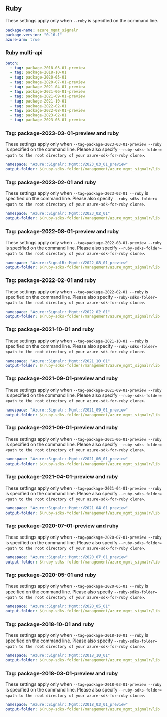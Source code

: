 ## Ruby

These settings apply only when `--ruby` is specified on the command line.

``` yaml
package-name: azure_mgmt_signalr
package-version: "0.16.1"
azure-arm: true
```

### Ruby multi-api

``` yaml $(ruby) && $(multiapi)
batch:
  - tag: package-2018-03-01-preview
  - tag: package-2018-10-01
  - tag: package-2020-05-01
  - tag: package-2020-07-01-preview
  - tag: package-2021-04-01-preview
  - tag: package-2021-06-01-preview
  - tag: package-2021-09-01-preview
  - tag: package-2021-10-01
  - tag: package-2022-02-01
  - tag: package-2022-08-01-preview
  - tag: package-2023-02-01
  - tag: package-2023-03-01-preview
```

### Tag: package-2023-03-01-preview and ruby

These settings apply only when `--tag=package-2023-03-01-preview --ruby` is specified on the command line.
Please also specify `--ruby-sdks-folder=<path to the root directory of your azure-sdk-for-ruby clone>`.

``` yaml $(tag) == 'package-2023-03-01-preview' && $(ruby)
namespace: "Azure::Signalr::Mgmt::V2023_03_01_preview"
output-folder: $(ruby-sdks-folder)/management/azure_mgmt_signalr/lib
```

### Tag: package-2023-02-01 and ruby

These settings apply only when `--tag=package-2023-02-01 --ruby` is specified on the command line.
Please also specify `--ruby-sdks-folder=<path to the root directory of your azure-sdk-for-ruby clone>`.

``` yaml $(tag) == 'package-2023-02-01' && $(ruby)
namespace: "Azure::Signalr::Mgmt::V2023_02_01"
output-folder: $(ruby-sdks-folder)/management/azure_mgmt_signalr/lib
```

### Tag: package-2022-08-01-preview and ruby

These settings apply only when `--tag=package-2022-08-01-preview --ruby` is specified on the command line.
Please also specify `--ruby-sdks-folder=<path to the root directory of your azure-sdk-for-ruby clone>`.

``` yaml $(tag) == 'package-2022-08-01-preview' && $(ruby)
namespace: "Azure::SignalR::Mgmt::V2022_08_01_preview"
output-folder: $(ruby-sdks-folder)/management/azure_mgmt_signalr/lib
```

### Tag: package-2022-02-01 and ruby

These settings apply only when `--tag=package-2022-02-01 --ruby` is specified on the command line.
Please also specify `--ruby-sdks-folder=<path to the root directory of your azure-sdk-for-ruby clone>`.

``` yaml $(tag) == 'package-2022-02-01' && $(ruby)
namespace: "Azure::Signalr::Mgmt::V2022_02_01"
output-folder: $(ruby-sdks-folder)/management/azure_mgmt_signalr/lib
```

### Tag: package-2021-10-01 and ruby

These settings apply only when `--tag=package-2021-10-01 --ruby` is specified on the command line.
Please also specify `--ruby-sdks-folder=<path to the root directory of your azure-sdk-for-ruby clone>`.

``` yaml $(tag) == 'package-2021-10-01' && $(ruby)
namespace: "Azure::Signalr::Mgmt::V2021_10_01"
output-folder: $(ruby-sdks-folder)/management/azure_mgmt_signalr/lib
```

### Tag: package-2021-09-01-preview and ruby

These settings apply only when `--tag=package-2021-09-01-preview --ruby` is specified on the command line.
Please also specify `--ruby-sdks-folder=<path to the root directory of your azure-sdk-for-ruby clone>`.

``` yaml $(tag) == 'package-2021-09-01-preview' && $(ruby)
namespace: "Azure::Signalr::Mgmt::V2021_09_01_preview"
output-folder: $(ruby-sdks-folder)/management/azure_mgmt_signalr/lib
```

### Tag: package-2021-06-01-preview and ruby

These settings apply only when `--tag=package-2021-06-01-preview --ruby` is specified on the command line.
Please also specify `--ruby-sdks-folder=<path to the root directory of your azure-sdk-for-ruby clone>`.

``` yaml $(tag) == 'package-2021-06-01-preview' && $(ruby)
namespace: "Azure::Signalr::Mgmt::V2021_06_01_preview"
output-folder: $(ruby-sdks-folder)/management/azure_mgmt_signalr/lib
```


### Tag: package-2021-04-01-preview and ruby

These settings apply only when `--tag=package-2021-04-01-preview --ruby` is specified on the command line.
Please also specify `--ruby-sdks-folder=<path to the root directory of your azure-sdk-for-ruby clone>`.

``` yaml $(tag) == 'package-2021-04-01-preview' && $(ruby)
namespace: "Azure::Signalr::Mgmt::V2021_04_01_preview"
output-folder: $(ruby-sdks-folder)/management/azure_mgmt_signalr/lib
```

### Tag: package-2020-07-01-preview and ruby

These settings apply only when `--tag=package-2020-07-01-preview --ruby` is specified on the command line.
Please also specify `--ruby-sdks-folder=<path to the root directory of your azure-sdk-for-ruby clone>`.

``` yaml $(tag) == 'package-2020-07-01-preview' && $(ruby)
namespace: "Azure::Signalr::Mgmt::V2020_07_01_preview"
output-folder: $(ruby-sdks-folder)/management/azure_mgmt_signalr/lib
```

### Tag: package-2020-05-01 and ruby

These settings apply only when `--tag=package-2020-05-01 --ruby` is specified on the command line.
Please also specify `--ruby-sdks-folder=<path to the root directory of your azure-sdk-for-ruby clone>`.

``` yaml $(tag) == 'package-2020-05-01' && $(ruby)
namespace: "Azure::Signalr::Mgmt::V2020_05_01"
output-folder: $(ruby-sdks-folder)/management/azure_mgmt_signalr/lib
```

### Tag: package-2018-10-01 and ruby

These settings apply only when `--tag=package-2018-10-01 --ruby` is specified on the command line.
Please also specify `--ruby-sdks-folder=<path to the root directory of your azure-sdk-for-ruby clone>`.

``` yaml $(tag) == 'package-2018-10-01' && $(ruby)
namespace: "Azure::Signalr::Mgmt::V2018_10_01"
output-folder: $(ruby-sdks-folder)/management/azure_mgmt_signalr/lib
```

### Tag: package-2018-03-01-preview and ruby

These settings apply only when `--tag=package-2018-03-01-preview --ruby` is specified on the command line.
Please also specify `--ruby-sdks-folder=<path to the root directory of your azure-sdk-for-ruby clone>`.

``` yaml $(tag) == 'package-2018-03-01-preview' && $(ruby)
namespace: "Azure::Signalr::Mgmt::V2018_03_01_preview"
output-folder: $(ruby-sdks-folder)/management/azure_mgmt_signalr/lib
```
